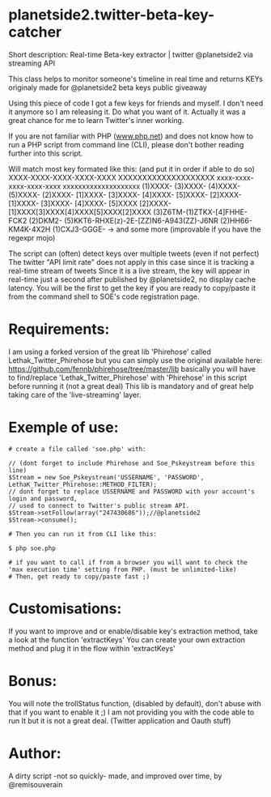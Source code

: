 planetside2.twitter-beta-key-catcher
====================================

Short description: Real-time Beta-key extractor | twitter @planetside2 via streaming API



 This class helps to monitor someone's timeline in real time and returns KEYs
 originaly made for @planetside2 beta keys public giveaway
 
 Using this piece of code I got a few keys for friends and myself.
 I don't need it anymore so I am releasing it. Do what you want of it.
 Actually it was a great chance for me to learn Twitter's inner working.

 If you are not familiar with PHP (www.php.net) and does not know how to run a PHP script from command line (CLI),
 please don't bother reading further into this script.

 Will match most key formated like this: (and put it in order if able to do so)
	XXXX-XXXX-XXXX-XXXX-XXXX
	XXXXXXXXXXXXXXXXXXXX
	xxxx-xxxx-xxxx-xxxx-xxxx
	xxxxxxxxxxxxxxxxxxxx
	(1)XXXX- (3)XXXX- (4)XXXX- (5)XXXX- (2)XXXX-
	[1]XXXX- [3]XXXX- [4]XXXX- [5]XXXX- [2]XXXX-
	[1]XXXX- [3]XXXX- [4]XXXX- [5]XXXX [2]XXXX-
	[1]XXXX[3]XXXX[4]XXXX[5]XXXX[2]XXXX
	(3)Z6TM-(1)ZTKX-[4]FHHE-FCK2 (2)DKM2-
	(5)KKT6-RHXE(z)-2E-[ZZ)N6-A943(ZZ)-J6NR
	(2)HH66-KM4K-4X2H (1)CXJ3-GGGE-
	-> and some more (improvable if you have the regexpr mojo)

 The script can (often) detect keys over multiple tweets (even if not perfect)
 The twitter "API limit rate" does not apply in this case since it is tracking a real-time stream of tweets
 Since it is a live stream, the key will appear in real-time just a second after published by @planetside2, no display cache latency.
 You will be the first to get the key if you are ready to copy/paste it from the command shell to SOE's code registration page.
 
 Requirements:
==============
 I am using a forked version of the great lib 'Phirehose' called Lethak_Twitter_Phirehose but you can simply use the original available here:
 https://github.com/fennb/phirehose/tree/master/lib
 basically you will have to find/replace 'Lethak_Twitter_Phirehose' with 'Phirehose' in this script before running it (not a great deal)
 This lib is mandatory and of great help taking care of the 'live-streaming' layer.

 Exemple of use:
================
	# create a file called 'soe.php' with:

	// (dont forget to include Phirehose and Soe_Pskeystream before this line)
	$Stream = new Soe_Pskeystream('USSERNAME', 'PASSWORD', LethaK_Twitter_Phirehose::METHOD_FILTER);
	// dont forget to replace USSERNAME and PASSWORD with your account's login and password,
	// used to connect to Twitter's public stream API.
	$Stream->setFollow(array("247430686"));//@planetside2
	$Stream->consume();

	# Then you can run it from CLI like this:

	$ php soe.php
	
	# if you want to call if from a browser you will want to check the 'max execution time' setting from PHP. (must be unlimited-like)
	# Then, get ready to copy/paste fast ;)

 Customisations:
================
 If you want to improve and or enable/disable key's extraction method, take a look at the function 'extractKeys'
 You can create your own extraction method and plug it in the flow within 'extractKeys'

 Bonus:
=======
 You will note the trollStatus function, (disabled by default), don't abuse with that if you want to enable it ;)
 I am not providing you with the code able to run It but it is not a great deal. (Twitter application and Oauth stuff)

 Author:
========
 A dirty script -not so quickly- made, and improved over time,
 by @remisouverain
